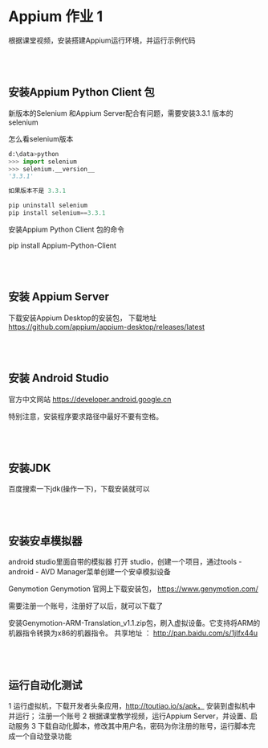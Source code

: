 
# Appium 作业 1 

根据课堂视频，安装搭建Appium运行环境，并运行示例代码

<br><br>
## 安装Appium Python Client 包
新版本的Selenium 和Appium Server配合有问题，需要安装3.3.1 版本的selenium

怎么看selenium版本
```python
d:\data>python
>>> import selenium
>>> selenium.__version__
'3.3.1'

如果版本不是 3.3.1 

pip uninstall selenium
pip install selenium==3.3.1
```

安装Appium Python Client 包的命令

pip install Appium-Python-Client


<br><br>
## 安装 Appium Server 

下载安装Appium Desktop的安装包，
下载地址 https://github.com/appium/appium-desktop/releases/latest



<br><br>
## 安装 Android Studio

官方中文网站
https://developer.android.google.cn

特别注意，安装程序要求路径中最好不要有空格。


<br><br>
## 安装JDK
百度搜索一下jdk(操作一下)，下载安装就可以


<br><br>
## 安装安卓模拟器

android studio里面自带的模拟器
打开 studio，创建一个项目，通过tools - android - AVD Manager菜单创建一个安卓模拟设备

Genymotion
Genymotion 官网上下载安装包， https://www.genymotion.com/




需要注册一个账号，注册好了以后，就可以下载了


安装Genymotion-ARM-Translation_v1.1.zip包，刷入虚拟设备。它支持将ARM的机器指令转换为x86的机器指令。 
共享地址 ： http://pan.baidu.com/s/1jIfx44u

<br><br>
## 运行自动化测试
1 运行虚拟机，下载开发者头条应用，http://toutiao.io/s/apk， 
安装到虚拟机中并运行；
注册一个账号
2 根据课堂教学视频，运行Appium Server，并设置、启动服务
3 下载自动化脚本，修改其中用户名，密码为你注册的账号，运行脚本完成一个自动登录功能




 

